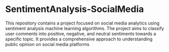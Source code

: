 # SentimentAnalysis-SocialMedia
This repository contains a project focused on social media analytics using sentiment analysis machine learning algorithms. The project aims to classify user comments into positive, negative, and neutral sentiments towards a specific topic. It provides a comprehensive approach to understanding public opinion on social media platforms
